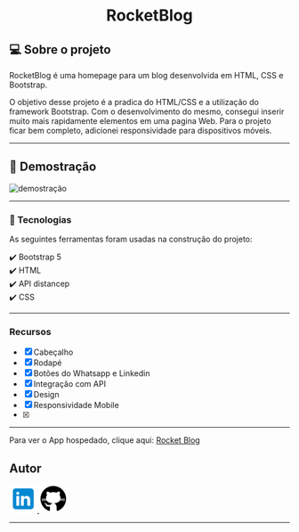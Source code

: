 <h1 align="center" >RocketBlog</h1>

<h2 >💻 Sobre o projeto</h2>
<p>RocketBlog é uma homepage para um blog desenvolvida em HTML, CSS e Bootstrap.</p>

<p>O objetivo desse projeto é a pradica do HTML/CSS e a utilização do framework Bootstrap. Com o desenvolvimento do mesmo, consegui inserir muito mais rapidamente elementos em uma pagina Web. Para o projeto ficar bem completo, adicionei responsividade para dispositivos móveis.</p>
<hr>

<h2 >📸 Demostração</h2>
<img src="./readme/readme.gif" alt="demostração" height="425">
<hr>

### 🚀 Tecnologias
<p>As seguintes ferramentas foram usadas na construção do projeto:</p>
✔️ Bootstrap 5<br>
✔️ HTML<br>
✔️ API distancep<br>
✔️ CSS<br>
<hr>

### Recursos
- [X] Cabeçalho
- [X] Rodapé
- [X] Botões do Whatsapp e Linkedin
- [X] Integração com API 
- [X] Design
- [X] Responsividade Mobile
- [X] 

<hr>

Para ver o App hospedado, clique aqui: <a href="https://gabrielwaltmann.github.io/rocket-blog/">Rocket Blog</a>

<h2>Autor</h2>
<a href="https://www.linkedin.com/in/gabrielwaltmann/">
  <img src="./readme/linkedin.png" alt="linkedin" height="50">
</a>
<a href="https://github.com/gabrielwaltmann">
  <img src="./readme/github.png" alt="github" height="50">
</a>
<hr><br>


